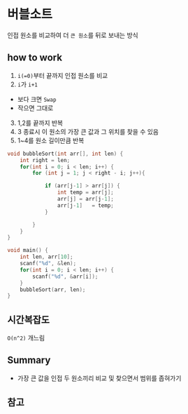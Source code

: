# 버블소트
인접 원소를 비교하여 더 `큰 원소`를 뒤로 보내는 방식

## how to work
1. `i(=0)`부터 끝까지 인접 원소를 비교
2. `i`가 `i+1`
  - 보다 크면 `Swap`
  - 작으면 그대로
3. 1,2를 끝까지 반복
4. 3 종료시 이 원소의 가장 큰 값과 그 위치를 찾을 수 있음
5. 1~4를 원소 길이만큼 반복



```C
void bubbleSort(int arr[], int len) {
    int right = len;
    for(int i = 0; i < len; i++) {
        for (int j = 1; j < right - i; j++){

            if (arr[j-1] > arr[j]) {
                int temp = arr[j];
                arr[j] = arr[j-1];
                arr[j-1]   = temp;
            }

        }
    }
}

void main() {
    int len, arr[10];
    scanf("%d", &len);
    for(int i = 0; i < len; i++) {
        scanf("%d", &arr[i]);
    }
    bubbleSort(arr, len);
}
```

## 시간복잡도
`O(n^2)` 개느림

## Summary
- 가장 큰 값을 인접 두 원소끼리 비교 및 찾으면서 범위를 좁혀가기

## 참고
